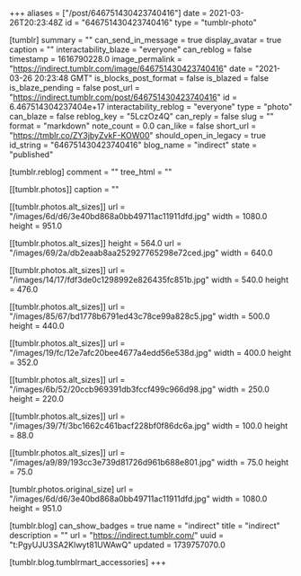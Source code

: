+++
aliases = ["/post/646751430423740416"]
date = 2021-03-26T20:23:48Z
id = "646751430423740416"
type = "tumblr-photo"

[tumblr]
summary = ""
can_send_in_message = true
display_avatar = true
caption = ""
interactability_blaze = "everyone"
can_reblog = false
timestamp = 1616790228.0
image_permalink = "https://indirect.tumblr.com/image/646751430423740416"
date = "2021-03-26 20:23:48 GMT"
is_blocks_post_format = false
is_blazed = false
is_blaze_pending = false
post_url = "https://indirect.tumblr.com/post/646751430423740416"
id = 6.467514304237404e+17
interactability_reblog = "everyone"
type = "photo"
can_blaze = false
reblog_key = "5LczOz4Q"
can_reply = false
slug = ""
format = "markdown"
note_count = 0.0
can_like = false
short_url = "https://tmblr.co/ZY3jbyZvkF-KOW00"
should_open_in_legacy = true
id_string = "646751430423740416"
blog_name = "indirect"
state = "published"

[tumblr.reblog]
comment = ""
tree_html = ""

[[tumblr.photos]]
caption = ""

[[tumblr.photos.alt_sizes]]
url = "/images/6d/d6/3e40bd868a0bb49711ac11911dfd.jpg"
width = 1080.0
height = 951.0

[[tumblr.photos.alt_sizes]]
height = 564.0
url = "/images/69/2a/db2eaab8aa252927765298e72ced.jpg"
width = 640.0

[[tumblr.photos.alt_sizes]]
url = "/images/14/17/fdf3de0c1298992e826435fc851b.jpg"
width = 540.0
height = 476.0

[[tumblr.photos.alt_sizes]]
url = "/images/85/67/bd1778b6791ed43c78ce99a828c5.jpg"
width = 500.0
height = 440.0

[[tumblr.photos.alt_sizes]]
url = "/images/19/fc/12e7afc20bee4677a4edd56e538d.jpg"
width = 400.0
height = 352.0

[[tumblr.photos.alt_sizes]]
url = "/images/6b/52/20ccb969391db3fccf499c966d98.jpg"
width = 250.0
height = 220.0

[[tumblr.photos.alt_sizes]]
url = "/images/39/7f/3bc1662c461bacf228bf0f86dc6a.jpg"
width = 100.0
height = 88.0

[[tumblr.photos.alt_sizes]]
url = "/images/a9/89/193cc3e739d81726d961b688e801.jpg"
width = 75.0
height = 75.0

[tumblr.photos.original_size]
url = "/images/6d/d6/3e40bd868a0bb49711ac11911dfd.jpg"
width = 1080.0
height = 951.0

[tumblr.blog]
can_show_badges = true
name = "indirect"
title = "indirect"
description = ""
url = "https://indirect.tumblr.com/"
uuid = "t:PgyUJU3SA2Klwyt81UWAwQ"
updated = 1739757070.0

[tumblr.blog.tumblrmart_accessories]
+++
